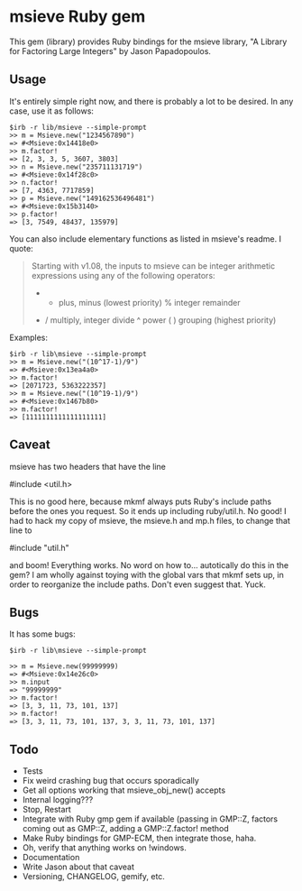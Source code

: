 msieve Ruby gem
===============

This gem (library) provides Ruby bindings for the msieve library, "A Library for Factoring Large Integers" by Jason Papadopoulos.

Usage
-----

It's entirely simple right now, and there is probably a lot to be desired. In any case, use it as follows:

<pre><code>$irb -r lib/msieve --simple-prompt
>> m = Msieve.new("1234567890")
=> #&lt;Msieve:0x14418e0&gt;
>> m.factor!
=> [2, 3, 3, 5, 3607, 3803]
>> n = Msieve.new("235711131719")
=> #&lt;Msieve:0x14f28c0&gt;
>> n.factor!
=> [7, 4363, 7717859]
>> p = Msieve.new("149162536496481")
=> #&lt;Msieve:0x15b3140&gt;
>> p.factor!
=> [3, 7549, 48437, 135979]</code></pre>

You can also include elementary functions as listed in msieve's readme. I quote:

> Starting with v1.08, the inputs to msieve can be integer arithmetic 
> expressions using any of the following operators:
> 
>    + -  plus, minus        (lowest priority)
>    %    integer remainder
>    * /  multiply, integer divide
>    ^    power
>    ( )  grouping           (highest priority)

Examples:

<pre><code>$irb -r lib\msieve --simple-prompt
>> m = Msieve.new("(10^17-1)/9")
=> #&lt;Msieve:0x13ea4a0&gt;
>> m.factor!
=> [2071723, 5363222357]
>> m = Msieve.new("(10^19-1)/9")
=> #&lt;Msieve:0x1467b80&gt;
>> m.factor!
=> [1111111111111111111]</code></pre>

Caveat
------

msieve has two headers that have the line

#include <util.h>

This is no good here, because mkmf always puts Ruby's include paths before the
ones you request. So it ends up including ruby/util.h. No good! I had to hack
my copy of msieve, the msieve.h and mp.h files, to change that line to

#include "util.h"

and boom! Everything works. No word on how to... autotically do this in the
gem? I am wholly against toying with the global vars that mkmf sets up, in
order to reorganize the include paths. Don't even suggest that. Yuck.


Bugs
----

It has some bugs:

<pre><code>$irb -r lib\msieve --simple-prompt

>> m = Msieve.new(99999999)
=> #&lt;Msieve:0x14e26c0&gt;
>> m.input
=> "99999999"
>> m.factor!
=> [3, 3, 11, 73, 101, 137]
>> m.factor!
=> [3, 3, 11, 73, 101, 137, 3, 3, 11, 73, 101, 137]</code></pre>

Todo
----

* Tests
* Fix weird crashing bug that occurs sporadically
* Get all options working that msieve_obj_new() accepts
* Internal logging???
* Stop, Restart
* Integrate with Ruby gmp gem if available (passing in GMP::Z, factors coming
  out as GMP::Z, adding a GMP::Z.factor! method
* Make Ruby bindings for GMP-ECM, then integrate those, haha.
* Oh, verify that anything works on !windows.
* Documentation
* Write Jason about that caveat
* Versioning, CHANGELOG, gemify, etc.
